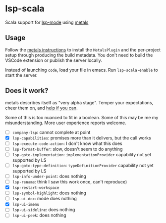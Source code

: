 # lsp-scala

Scala support for [lsp-mode] using [metals]

## Usage

Follow the [metals instructions](https://github.com/scalameta/metals/blob/master/BETA.md) to install the `MetalsPlugin` and the per-project setup through producing the build metadata.  You don't need to build the VSCode extension or publish the server locally.

Instead of launching `code`, load your file in emacs.  Run `lsp-scala-enable` to start the server.

## Does it work?

metals describes itself as "very alpha stage".  Temper your expectations, cheer them on, and [help if you can](https://github.com/scalameta/metals/blob/master/CONTRIBUTING.md).

Some of this is too nuanced to fit in a boolean.  Some of this may be me my misunderstanding.  More user experience reports welcome.

* [ ] `company-lsp`: cannot complete at point
* [X] `lsp-capabilities`: promises more than it delivers, but the call works
* [ ] `lsp-execute-code-action`: I don't know what this does
* [ ] `lsp-format-buffer`: slow, doesn't seem to do anything
* [ ] `lsp-goto-implementation`: `implementationProvider` capability not yet supported by LS
* [ ] `lsp-goto-type-definition`: `typeDefinitionProvider` capability not yet supported by LS
* [ ] `lsp-info-under-point`: does nothing
* [ ] `lsp-rename`: think I saw this work once, can't reproduce)
* [X] `lsp-restart-workspace`
* [ ] `lsp-symbol-highlight`: does nothing
* [ ] `lsp-ui-doc`: mode does nothing
* [X] `lsp-ui-imenu`
* [ ] `lsp-ui-sideline`: does nothing
* [ ] `lsp-ui-peek`: does nothing

[lsp-mode]: https://github.com/emacs-lsp/lsp-mode
[metals]: https://github.com/scalameta/metals
